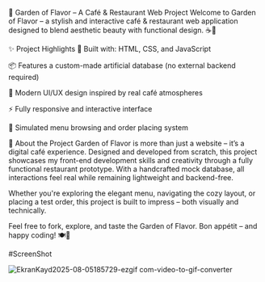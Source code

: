 🌿 Garden of Flavor – A Café & Restaurant Web Project
Welcome to Garden of Flavor – a stylish and interactive café & restaurant web application designed to blend aesthetic beauty with functional design. ☕🍰

✨ Project Highlights
🧩 Built with: HTML, CSS, and JavaScript

📦 Features a custom-made artificial database (no external backend required)

🎨 Modern UI/UX design inspired by real café atmospheres

⚡ Fully responsive and interactive interface

🛒 Simulated menu browsing and order placing system

🌟 About the Project
Garden of Flavor is more than just a website – it’s a digital café experience. Designed and developed from scratch, this project showcases my front-end development skills and creativity through a fully functional restaurant prototype. With a handcrafted mock database, all interactions feel real while remaining lightweight and backend-free.

Whether you're exploring the elegant menu, navigating the cozy layout, or placing a test order, this project is built to impress – both visually and technically.

Feel free to fork, explore, and taste the Garden of Flavor.
Bon appétit – and happy coding! 🍽️🌸

#ScreenShot

![EkranKayd2025-08-05185729-ezgif com-video-to-gif-converter](https://github.com/user-attachments/assets/4cb69029-e001-4068-9be3-46a4132b8ab0)

